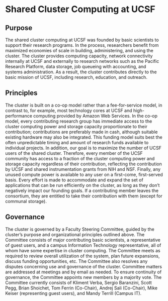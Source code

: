 # Shared Cluster Computing at UCSF

## Purpose

The shared cluster computing at UCSF was founded by basic scientists
to support their research programs.  In the process, researchers
benefit from maximized economies of scale in building, administering,
and using the cluster. The cluster provides computing capacity,
network connectivity internally at UCSF and externally to research
networks such as the Pacific Research Platform, data storage, job
queueing with accounting, and systems administration. As a result, the
cluster contributes directly to the basic mission of UCSF, including
research, education, and outreach.


## Principles

The cluster is built on a co-op model rather than a fee-for-service
model, in contrast to, for example, most technology cores at UCSF and
high-performance computing provided by Amazon Web Services. In the
co-op model, every contributing research group has immediate access to
the cluster computing power and storage capacity proportionate to
their contribution; contributions are preferably made in cash,
although suitable existing hardware may also be integrated. This
funding model suits best the often unpredictable timing and amount of
research funds available to individual projects. In addition, our goal
is to maximize the number of UCSF users of the shared
cluster. Therefore, every member of the UCSF community has access to a
fraction of the cluster computing power and storage capacity
regardless of their contribution, reflecting the contribution by UCSF
and shared instrumentation grants from NIH and NSF.  Finally, any
unused compute power is available to any user on a first-come,
first-served basis. Every effort is made to accommodate and expand the
set of applications that can be run efficiently on the cluster, as
long as they don’t negatively impact our founding goals.  If a
contributing member leaves the consortium, they are entitled to take
their contribution with them (except for communal storage).


## Governance

The cluster is governed by a Faculty Steering Committee, guided by the
cluster’s purpose and organizational principles outlined above. The
Committee consists of major contributing basic scientists, a
representative of guest users, and a campus Information Technology
representative, all of whom have some expertise in
cluster computing. The Committee meets as required to review overall
utilization of the system, plan future expansions, discuss funding
opportunities, etc. The Committee also resolves any disputes
concerning use and governance of the cluster. Committee matters are
addressed at meetings and by email as needed. To ensure continuity of
governance, the Committee appoints new members by a majority vote. The
Committee currently consists of Kliment Verba, Sergio Baranzini, Scott
Pegg, Brian Shoichet, Tom Ferrin (Co-Chair), Andrej Sali (Co-Chair),
Mike Keiser (representing guest users), and Mandy Terrill (Campus IT).
